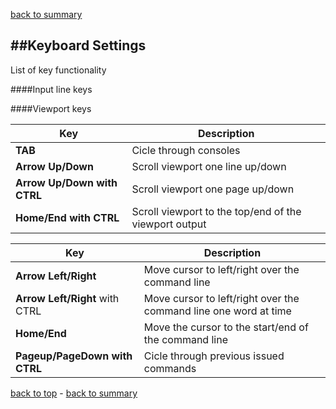[back to summary](summary.md)

##Keyboard Settings
------------------------------------------------------------------------
List of key functionality

####Input line keys
 
####Viewport keys
 
|Key|Description|
|---|-----------|
|**TAB**|Cicle through consoles|
|**Arrow Up/Down**|Scroll viewport one line up/down|
|**Arrow Up/Down with CTRL**|Scroll viewport one page up/down|
|**Home/End with CTRL**|Scroll viewport to the top/end of the viewport output|
 


 
|Key|Description|
|---|-----------|
|**Arrow Left/Right**|Move cursor to left/right over the command line|
|**Arrow Left/Right** with CTRL|Move cursor to left/right over the command line one word at time|
|**Home/End**|Move the cursor to the start/end of the command line|
|**Pageup/PageDown with CTRL**|Cicle through previous issued commands|


[back to top](#console-management) - [back to summary](summary.md)